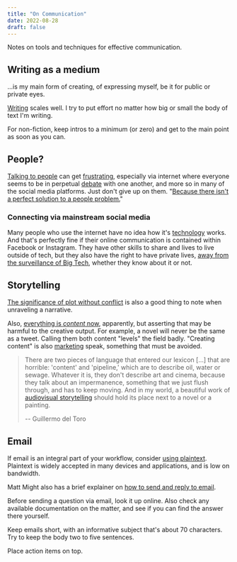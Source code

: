 ```yaml
---
title: "On Communication"
date: 2022-08-28
draft: false
---
```


Notes on tools and techniques for effective communication.

## Writing as a medium

...is my main form of creating,
of expressing myself,
be it for public or private eyes.

[Writing](/writing) scales well.
I try to put effort no matter
how big or small the body of text I'm writing.

For non-fiction, keep intros to a minimum (or zero) and get to the main
point as soon as you can.

## People?

[Talking to people](/public-speaking) can get [frustrating](/frustration),
especially via internet where everyone seems to be in perpetual [debate](/debate)
with one another,
and more so in many of the social media platforms.
Just don't give up on them.
"[Because there isn't a perfect solution to a people problem.](https://seths.blog/2022/11/people-problems-are-complicated-problems/)"

### Connecting via mainstream social media

Many people who use the internet have no idea how it's
[technology](/technology) works. And that's perfectly fine if their
online communication is contained within Facebook or Instagram.
They have other skills to share and lives to live outside of tech,
but they also have the right to have private lives,
[away from the surveillance of Big Tech](/infosec), whether they know about it or not.

## Storytelling

[The significance of plot without conflict](https://stilleatingoranges.tumblr.com/post/25153960313/the-significance-of-plot-without-conflict)
is also a good thing to note when unraveling a narrative.

Also, [everything is *content* now](https://www.youtube.com/watch?v=hAtbFwzZp6Y), apparently,
but asserting that may be harmful to the creative output.
For example, a novel will never be the same as a tweet.
Calling them both content "levels" the field badly.
"Creating content" is also [marketing](/mr) speak, something that must
be avoided.

> There are two pieces of language that entered our lexicon [...] that
> are horrible: 'content' and 'pipeline,' which are to describe oil,
> water or sewage. Whatever it is, they don't describe art and cinema,
> because they talk about an impermanence, something that we just flush
> through, and has to keep moving. And in my world, a beautiful work of
> [audiovisual storytelling](/filmmaking) should hold its place next to a novel or a
> painting.
>  
> -- Guillermo del Toro

## Email

If email is an integral part of your workflow,
consider [using plaintext](https://useplaintext.email).
Plaintext is widely accepted in many devices and applications,
and is low on bandwidth.

Matt Might also has a brief explainer on
[how to send and reply to email](http://matt.might.net/articles/how-to-email/).

Before sending a question via email,
look it up online.
Also check any available documentation on the matter,
and see if you can find the answer there yourself.

Keep emails short,
with an informative subject that's about 70 characters.
Try to keep the body two to five sentences.

Place action items on top.


